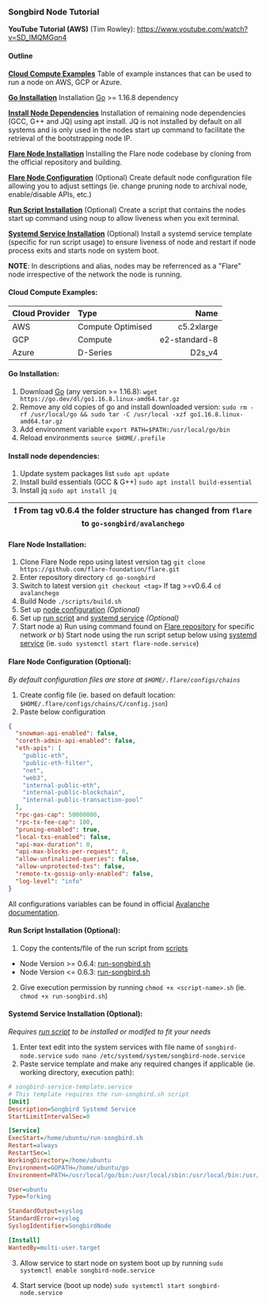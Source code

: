 ### Songbird Node Tutorial

**YouTube Tutorial (AWS)** (Tim Rowley): https://www.youtube.com/watch?v=SD_IMQMGqn4

#### Outline

**[Cloud Compute Examples](#cloud-compute-examples)**
Table of example instances that can be used to run a node on AWS, GCP or Azure.

**[Go Installation](#go-installation)**
Installation [Go](https://golang.org/doc/install) >= 1.16.8 dependency

**[Install Node Dependencies](#install-node-dependencies)**
Installation of remaining node dependencies (GCC, G++ and JQ) using apt install. JQ is not installed by default on all systems and is only used in the nodes start up command to facilitate the retrieval of the bootstrapping node IP.

**[Flare Node Installation](#flare-node-installation)**
Installing the Flare node codebase by cloning from the official repository and building.

**[Flare Node Configuration](#flare-node-configuration-optional)**
(Optional) Create default node configuration file allowing you to adjust settings (ie. change pruning node to archival node, enable/disable APIs, etc.)

**[Run Script Installation](#run-script-installation-optional)**
(Optional) Create a script that contains the nodes start up command using noup to allow liveness when you exit terminal.

**[Systemd Service Installation](#systemd-service-installation-optional)**
(Optional) Install a systemd service template (specific for run script usage) to ensure liveness of node and restart if node process exits and starts node on system boot.

**NOTE**: In descriptions and alias, nodes may be referrenced as a "Flare" node irrespective of the network the node is running.

#### Cloud Compute Examples:

| Cloud Provider | Type              |          Name |
| -------------- | :---------------- | ------------: |
| AWS            | Compute Optimised |    c5.2xlarge |
| GCP            | Compute           | e2-standard-8 |
| Azure          | D-Series          |        D2s_v4 |

#### Go Installation:

1.  Download [Go](https://golang.org/doc/install) (any version >= 1.16.8):
    `wget https://go.dev/dl/go1.16.8.linux-amd64.tar.gz`
2.  Remove any old copies of go and install downloaded version:
    `sudo rm -rf /usr/local/go && sudo tar -C /usr/local -xzf go1.16.8.linux-amd64.tar.gz`
3.  Add environment variable
    `export PATH=$PATH:/usr/local/go/bin`
4.  Reload environments
    `source $HOME/.profile`

#### Install node dependencies:

1.  Update system packages list
    `sudo apt update`
2.  Install build essentials (GCC & G++)
    `sudo apt install build-essential`
3.  Install jq
    `sudo apt install jq`

| :exclamation: From tag v0.6.4 the folder structure has changed from `flare` to `go-songbird/avalanchego` |
| -------------------------------------------------------------------------------------------------------- |

#### Flare Node Installation:

1.  Clone Flare Node repo using latest version tag
    `git clone https://github.com/flare-foundation/flare.git`
2.  Enter repository directory
    `cd go-songbird`
3.  Switch to latest version
    `git checkout <tag>`
    If tag >=v0.6.4 `cd avalanchego`
4.  Build Node
    `./scripts/build.sh`
5.  Set up [node configuration](#flare-node-configuration-optional) _(Optional)_
6.  Set up [run script](#run-script-installation-optional) and [systemd service](#systemd-service-installation-optional) _(Optional)_
7.  Start node
    a) Run using command found on [Flare repository](https://github.com/flare-foundation/flare#running-flare) for specific network _or_
    b) Start node using the run script setup below using [systemd service](#systemd-service-installation-optional) (ie. `sudo systemctl start flare-node.service`)

#### Flare Node Configuration (Optional):

_By default configuration files are store at `$HOME/.flare/configs/chains`_

1.  Create config file (ie. based on default location: `$HOME/.flare/configs/chains/C/config.json`)
2.  Paste below configuration

```json
{
  "snowman-api-enabled": false,
  "coreth-admin-api-enabled": false,
  "eth-apis": [
    "public-eth",
    "public-eth-filter",
    "net",
    "web3",
    "internal-public-eth",
    "internal-public-blockchain",
    "internal-public-transaction-pool"
  ],
  "rpc-gas-cap": 50000000,
  "rpc-tx-fee-cap": 100,
  "pruning-enabled": true,
  "local-txs-enabled": false,
  "api-max-duration": 0,
  "api-max-blocks-per-request": 0,
  "allow-unfinalized-queries": false,
  "allow-unprotected-txs": false,
  "remote-tx-gossip-only-enabled": false,
  "log-level": "info"
}
```

All configurations variables can be found in official [Avalanche documentation](https://docs.avax.network/nodes/maintain/avalanchego-config-flags#c-chain-configs).

#### Run Script Installation (Optional):

1. Copy the contents/file of the run script from [scripts](/tutorials/songbird-node-tutorial/scripts)

- Node Version >= 0.6.4: [run-songbird.sh](/tutorials/songbird-node-tutorial/scripts/run-songbird-v0.6.4.sh)
- Node Version <= 0.6.3: [run-songbird.sh](/tutorials/songbird-node-tutorial/scripts/run-songbird-v0.6.3.sh)

2. Give execution permission by running `chmod +x <script-name>.sh` (ie. `chmod +x run-songbird.sh`)

#### Systemd Service Installation (Optional):

_Requires [run script](#run-script-installation-optional) to be installed or modifed to fit your needs_

1.  Enter text edit into the system services with file name of `songbird-node.service`
    `sudo nano /etc/systemd/system/songbird-node.service`
2.  Paste service template and make any required changes if applicable (ie. working directory, execution path):

```ini
# songbird-service-template.service
# This template requires the run-songbird.sh script
[Unit]
Description=Songbird Systemd Service
StartLimitIntervalSec=0

[Service]
ExecStart=/home/ubuntu/run-songbird.sh
Restart=always
RestartSec=1
WorkingDirectory=/home/ubuntu
Environment=GOPATH=/home/ubuntu/go
Environment=PATH=/usr/local/go/bin:/usr/local/sbin:/usr/local/bin:/usr/sbin:/usr/bin:/sbin:/bin:/usr/games:/usr/local/games:/snap/bin

User=ubuntu
Type=forking

StandardOutput=syslog
StandardError=syslog
SyslogIdentifier=SongbirdNode

[Install]
WantedBy=multi-user.target
```

3. Allow service to start node on system boot up by running `sudo systemctl enable songbird-node.service`

4. Start service (boot up node) `sudo systemctl start songbird-node.service`

